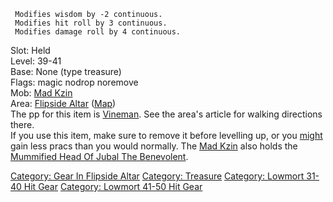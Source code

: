 ` Modifies wisdom by -2 continuous.`  
` Modifies hit roll by 3 continuous.`  
` Modifies damage roll by 4 continuous.`

Slot: Held  
Level: 39-41  
Base: None (type treasure)  
Flags: magic nodrop noremove  
Mob: [Mad Kzin](Mad_Kzin "wikilink")  
Area: [Flipside Altar](:Category:_Flipside_Altar.md "wikilink")
([Map](Flipside_Altar_Map.md "wikilink"))  
The pp for this item is [Vineman](Vineman "wikilink"). See the area's
article for walking directions there.  
If you use this item, make sure to remove it before levelling up, or you
[ might](Wisdom.md "wikilink") gain less pracs than you would normally.
The [Mad Kzin](Mad_Kzin "wikilink") also holds the [Mummified Head Of
Jubal The
Benevolent](Mummified_Head_Of_Jubal_The_Benevolent "wikilink").

[Category: Gear In Flipside
Altar](Category:_Gear_In_Flipside_Altar "wikilink") [Category:
Treasure](Category:_Treasure "wikilink") [Category: Lowmort 31-40 Hit
Gear](Category:_Lowmort_31-40_Hit_Gear "wikilink") [Category: Lowmort
41-50 Hit Gear](Category:_Lowmort_41-50_Hit_Gear "wikilink")
